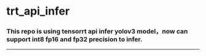 # trt_api_infer
### This repo is using tensorrt api infer yolov3 model，now can support int8 fp16 and fp32 precision to infer.
------
